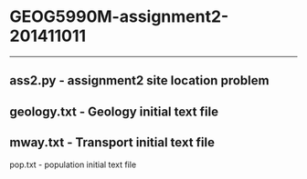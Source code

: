 # GEOG5990M-assignment2-201411011
-----------------------------------------------
ass2.py - assignment2 site location problem
------------------------------------------------
geology.txt - Geology initial text file
-----------------------------------------------
mway.txt - Transport initial text file
------------------------------------------------
pop.txt - population initial text file

